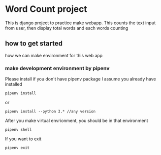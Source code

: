 # Word Count project
This is django project to practice make webapp.
This counts the text input from user, then display total words and each words counting

## how to get started
how we can make environment for this web app
### make development environment by pipenv
Please install if you don't have pipenv package
I assume you already have installed
```
pipenv install
```
or 
```
pipenv install --python 3.* //any version
```
After you make virtual envrionment, you should be in that environment
```
pipenv shell
```
If you want to exit
```
pipenv exit
```